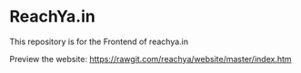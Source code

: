 # ReachYa.in
This repository is for the Frontend of reachya.in

Preview the website: https://rawgit.com/reachya/website/master/index.htm

